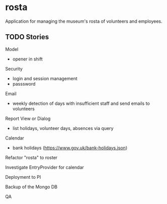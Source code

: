 # rosta
Application for managing the museum's rosta of volunteers and employees.

## TODO Stories

Model
- opener in shift

Security
- login and session management
- passsword

Email
- weekly detection of days with insufficient staff and send emails to volunteers

Report View or Dialog
- list holidays, volunteer days, absences via query

Calendar
- bank holidays (https://www.gov.uk/bank-holidays.json)

Refactor "rosta" to roster

Investigate EntryProvider for calendar

Deployment to PI

Backup of the Mongo DB

QA
